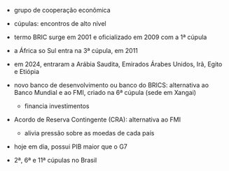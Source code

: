 - grupo de cooperação econômica
- cúpulas: encontros de alto nível
- termo BRIC surge em 2001 e oficializado em 2009 com a 1ª cúpula
- a África so Sul entra na 3ª cúpula, em 2011
- em 2024, entraram a Arábia Saudita, Emirados Árabes Unidos, Irã, Egito e Etiópia
- novo banco de desenvolvimento ou banco do BRICS: alternativa ao Banco Mundial e ao FMI, criado na 6ª cúpula (sede em Xangai)
	- financia investimentos
- Acordo de Reserva Contingente (CRA): alternativa ao FMI
	- alivia pressão sobre as moedas de cada país
- hoje em dia, possui PIB maior que o G7

- 2ª, 6ª e 11ª cúpulas no Brasil